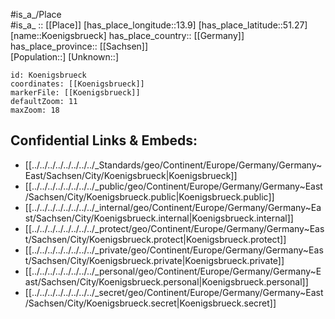 ﻿---
location: [51.27,13.9] 
mapzoom: [7,12] 
mapmarker: city 
type: City
tags:
- geo/City


SpocWebEntityId: 31748
isDeleted: false
confidential: public

---
#is_a_/Place  
#is_a_ :: [[Place]] 
[has_place_longitude::13.9] 
[has_place_latitude::51.27] 
[name::Koenigsbrueck] 
has_place_country:: [[Germany]]  
has_place_province:: [[Sachsen]]  
[Population::] 
[Unknown::] 


```leaflet
id: Koenigsbrueck
coordinates: [[Koenigsbrueck]] 
markerFile: [[Koenigsbrueck]] 
defaultZoom: 11 
maxZoom: 18
```


## Confidential Links & Embeds: 
- [[../../../../../../../../_Standards/geo/Continent/Europe/Germany/Germany~East/Sachsen/City/Koenigsbrueck|Koenigsbrueck]] 
- [[../../../../../../../../_public/geo/Continent/Europe/Germany/Germany~East/Sachsen/City/Koenigsbrueck.public|Koenigsbrueck.public]] 
- [[../../../../../../../../_internal/geo/Continent/Europe/Germany/Germany~East/Sachsen/City/Koenigsbrueck.internal|Koenigsbrueck.internal]] 
- [[../../../../../../../../_protect/geo/Continent/Europe/Germany/Germany~East/Sachsen/City/Koenigsbrueck.protect|Koenigsbrueck.protect]] 
- [[../../../../../../../../_private/geo/Continent/Europe/Germany/Germany~East/Sachsen/City/Koenigsbrueck.private|Koenigsbrueck.private]] 
- [[../../../../../../../../_personal/geo/Continent/Europe/Germany/Germany~East/Sachsen/City/Koenigsbrueck.personal|Koenigsbrueck.personal]] 
- [[../../../../../../../../_secret/geo/Continent/Europe/Germany/Germany~East/Sachsen/City/Koenigsbrueck.secret|Koenigsbrueck.secret]] 
